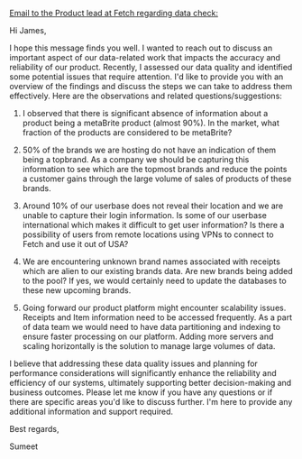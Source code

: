 <u> Email to the Product lead at Fetch regarding data check: </u>

Hi James,

I hope this message finds you well. I wanted to reach out to discuss an important aspect of our data-related work that impacts the accuracy and reliability of our product.
Recently, I assessed our data quality and identified some potential issues that require attention. I'd like to provide you with an overview of the findings and discuss the steps we can take to address them effectively.
Here are the observations and related questions/suggestions:
1.	I observed that there is significant absence of information about a product being a metaBrite product (almost 90%). In the market, what fraction of the products are considered to be metaBrite? 

2.	50% of the brands we are hosting do not have an indication of them being a topbrand. As a company we should be capturing this information to see which are the topmost brands and reduce the points a customer gains through the large volume of sales of products of these brands.

3.	Around 10% of our userbase does not reveal their location and we are unable to capture their login information. Is some of our userbase international which makes it difficult to get user information? Is there a possibility of users from remote locations using VPNs to connect to Fetch and use it out of USA?

4.	We are encountering unknown brand names associated with receipts which are alien to our existing brands data. Are new brands being added to the pool? If yes, we would certainly need to update the databases to these new upcoming brands.

5.	Going forward our product platform might encounter scalability issues. Receipts and Item information need to be accessed frequently. As a part of data team we would need to have data partitioning and indexing to ensure faster processing on our platform. Adding more servers and scaling horizontally is the solution to manage large volumes of data. 

I believe that addressing these data quality issues and planning for performance considerations will significantly enhance the reliability and efficiency of our systems, ultimately supporting better decision-making and business outcomes.
Please let me know if you have any questions or if there are specific areas you'd like to discuss further. I'm here to provide any additional information and support required.

Best regards,

Sumeet

